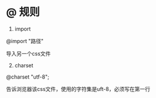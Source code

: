 # @ 规则

1. import

@import "路径"

导入另一个css文件

2. charset

@charset "utf-8";

告诉浏览器该css文件，使用的字符集是uft-8，必须写在第一行

